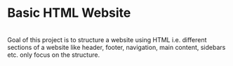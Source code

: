 <h1>Basic HTML Website</h1>
<br>
Goal of this project is to  structure a website using HTML i.e. different sections of a website like header, footer, navigation, main content, sidebars etc. only focus on the structure. 

